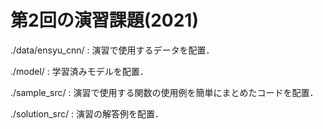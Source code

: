 # 第2回の演習課題(2021)

./data/ensyu_cnn/ : 演習で使用するデータを配置．

./model/ : 学習済みモデルを配置．

./sample_src/ : 演習で使用する関数の使用例を簡単にまとめたコードを配置．

./solution_src/ : 演習の解答例を配置．